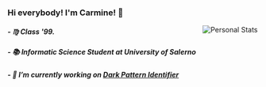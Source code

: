 ### Hi everybody! I'm Carmine! 👋                                                                         
<img align="right" src="https://github-readme-stats.vercel.app/api?username=carmineh&count_private=true&count_private=true&show_icons=true" alt="Personal Stats">

##### - ♍ Class '99.
##### - 📚 Informatic Science Student at University of Salerno
##### - 🔭 I’m currently working on [Dark Pattern Identifier](https://github.com/Carmineh/Dark-Pattern-Identifier)

